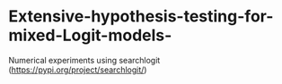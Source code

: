 # Extensive-hypothesis-testing-for-mixed-Logit-models-
Numerical experiments using searchlogit (https://pypi.org/project/searchlogit/)
